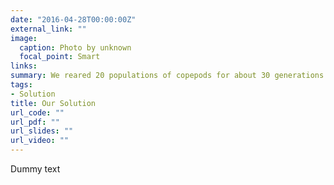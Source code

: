 ```yaml
---
date: "2016-04-28T00:00:00Z"
external_link: ""
image:
  caption: Photo by unknown
  focal_point: Smart
links:
summary: We reared 20 populations of copepods for about 30 generations under high or low food levels over 1.5 years, then measured a variety of morphological and life cycle (life history) traits to see how they diverged. We found evidence that food level drove systemic change in life histories, including in adult size and growth patterns and offspring investment strategies.
tags:
- Solution
title: Our Solution
url_code: ""
url_pdf: ""
url_slides: ""
url_video: ""
---
```


Dummy text
